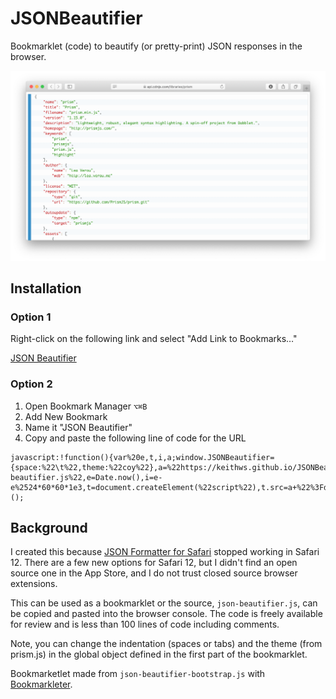 # JSONBeautifier
Bookmarklet (code) to beautify (or pretty-print) JSON responses in the browser.

[![Screenshot](https://github.com/keithws/JSONBeautifier/blob/master/screenshot.png)](https://github.com/keithws/JSONBeautifier/blob/master/screenshot.png)

## Installation

### Option 1

Right-click on the following link and select "Add Link to Bookmarks…"

<a href="javascript:!function(){var%20e,t,i,a;window.JSONBeautifier={space:%22\t%22,theme:%22coy%22},a=%22https://keithws.github.io/JSONBeautifier/json-beautifier.js%22,e=Date.now(),i=e-e%2524*60*60*1e3,t=document.createElement(%22script%22),t.src=a+%22%3Fd=%22+i,document.head.appendChild(t)}();">JSON Beautifier</a>

### Option 2

1.  Open Bookmark Manager `⌥⌘B`
1.  Add New Bookmark
1.  Name it "JSON Beautifier"
1.  Copy and paste the following line of code for the URL

```
javascript:!function(){var%20e,t,i,a;window.JSONBeautifier={space:%22\t%22,theme:%22coy%22},a=%22https://keithws.github.io/JSONBeautifier/json-beautifier.js%22,e=Date.now(),i=e-e%2524*60*60*1e3,t=document.createElement(%22script%22),t.src=a+%22%3Fd=%22+i,document.head.appendChild(t)}();
```

## Background

I created this because [JSON Formatter for Safari](https://github.com/rfletcher/safari-json-formatter) stopped working in Safari 12. There are a few new options for Safari 12, but I didn't find an open source one in the App Store, and I do not trust closed source browser extensions.

This can be used as a bookmarklet or the source, `json-beautifier.js`, can be copied and pasted into the browser console. The code is freely available for review and is less than 100 lines of code including comments.

Note, you can change the indentation (spaces or tabs) and the theme (from prism.js) in the global object defined in the first part of the bookmarklet.

Bookmarketlet made from `json-beautifier-bootstrap.js` with [Bookmarkleter](http://chriszarate.github.io/bookmarkleter/).
